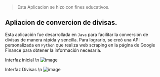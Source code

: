 > Esta Aplicacion se hizo con fines educativos.

## Apliacion de convercion de divisas.

Esta aplicación fue desarrollada en `Java` para facilitar la conversión de divisas de manera rápida y sencilla. Para lograrlo, se creó una API personalizada en `Python` que realiza web scraping en la página de Google Finance para obtener la información necesaria.

Interfaz inicial \n
![image](https://github.com/martinezpke/Conversor/assets/120543053/d86d1054-02d6-4ec9-8dd6-90398a93d1fc)

Interfaz Divisas \n
![image](https://github.com/martinezpke/Conversor/assets/120543053/8cf81fb5-4fbc-4e9e-81f5-c49b8826db94)

